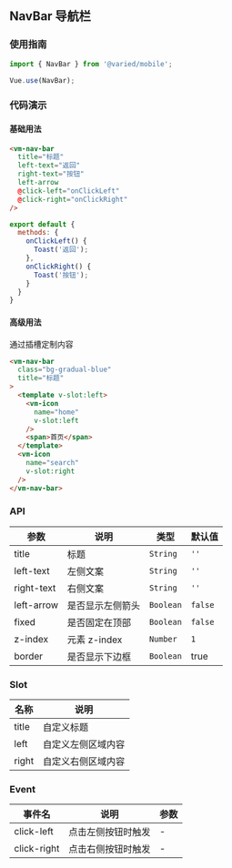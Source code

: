 ## NavBar 导航栏

### 使用指南
``` javascript
import { NavBar } from '@varied/mobile';

Vue.use(NavBar);
```

### 代码演示

#### 基础用法

```html
<vm-nav-bar
  title="标题"
  left-text="返回"
  right-text="按钮"
  left-arrow
  @click-left="onClickLeft"
  @click-right="onClickRight"
/>
```

```javascript
export default {
  methods: {
    onClickLeft() {
      Toast('返回');
    },
    onClickRight() {
      Toast('按钮');
    }
  }
}
```

#### 高级用法
通过插槽定制内容

```html
<vm-nav-bar
  class="bg-gradual-blue"
  title="标题"
>
  <template v-slot:left>
    <vm-icon
      name="home"
      v-slot:left
    />
    <span>首页</span>
  </template>
  <vm-icon
    name="search"
    v-slot:right
  />
</vm-nav-bar>
```


### API

| 参数 | 说明 | 类型 | 默认值 |
|------|------|------|------|
| title | 标题 | `String` | `''` |
| left-text | 左侧文案 | `String` | `''` |
| right-text | 右侧文案 | `String` | `''` |
| left-arrow | 是否显示左侧箭头 | `Boolean` | `false` |
| fixed | 是否固定在顶部 | `Boolean` | `false` |
| z-index | 元素 z-index | `Number` | `1` |
| border| 是否显示下边框 | `Boolean`| true |


### Slot

| 名称 | 说明 |
|------|------|
| title | 自定义标题 |
| left | 自定义左侧区域内容 |
| right | 自定义右侧区域内容 |

### Event

| 事件名 | 说明 | 参数 |
|------|------|------|
| click-left | 点击左侧按钮时触发 | - |
| click-right | 点击右侧按钮时触发 | - |
